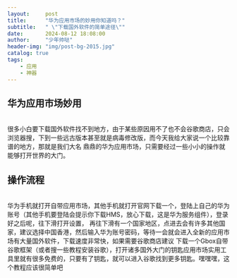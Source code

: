 ```yaml
---
layout:     post
title:      "华为应用市场的妙用你知道吗？"
subtitle:   " \"下载国外软件的简单途径\""
date:       2024-08-12 18:08:00
author:     "少年帅哒"
header-img: "img/post-bg-2015.jpg"
catalog: true
tags:
    - 应用
    - 神器
---
```


## 华为应用市场妙用
<br>很多小白要下载国外软件找不到地方，由于某些原因用不了也不会谷歌商店，只会浏览器搜，下到一些远古版本甚至就是病毒修改版，而今天我给大家说一个比较靠谱的地方，那就是我们大名
鼎鼎的华为应用市场，只需要经过一些小小的操作就能够打开世界的大门。
## 操作流程
<br>华为手机就打开自带应用市场，其他手机就打开官网下载一个，登陆上自己的华为账号（其他手机要登陆会提示你下载HMS，放心下载，这是华为服务组件），登录好之后呢，往下滑打开设置，
再往下滑有一个国家地区，点进去会有许多其他国家，建议选择中国香港，然后输入华为账号密码，等待一会就会进入全新的应用市场有大量国外软件，下载速度非常快，如果需要谷歌商店建议
下载一个Gbox自带谷歌框架（或者搜一些教程安装谷歌），打开诸多国外大门的钥匙应用市场实用工具里就有很多免费的，只要有了钥匙，就可以进入谷歌找到更多钥匙。嘿嘿嘿，这个教程应该很简单吧


